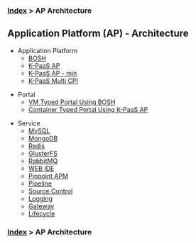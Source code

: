 ### [Index](https://github.com/K-PaaS/Guide-eng/blob/master/README.md) > AP Architecture

## Application Platform (AP) - Architecture
- Application Platform  
  - [BOSH](./application_platform/bosh.md)  
  - [K-PaaS AP](./application_platform/kpaas_ap.md)  
  - [K-PaaS AP - min](./application_platform/kpaas_ap_min.md)  
  - [K-PaaS Multi CPI](./application_platform/kpaas_multi_cpi.md)  

+ Portal
  + [VM Typed Portal Using BOSH](./portal/vm_type.md)   
  + [Container Typed Portal Using K-PaaS AP](./portal/container_type.md)   

- Service
  - [MySQL](./service/mysql.md)
  - [MongoDB](./service/mongodb.md)
  - [Redis](./service/redis.md)
  - [GlusterFS](./service/glusterfs.md)
  - [RabbitMQ](./service/rabbitmq.md)
  - [WEB IDE](./service/webide.md)
  - [Pinpoint APM](./service/pinpoint.md)
  - [Pipeline](./service/pipeline.md)
  - [Source Control](./service/source_control.md)
  - [Logging](./service/logging.md)
  - [Gateway](./service/gateway.md)
  - [Lifecycle](./service/lifecycle.md)

### [Index](https://github.com/K-PaaS/Guide-eng/blob/master/README.md) > AP Architecture
